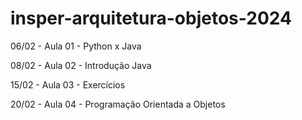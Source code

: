 # insper-arquitetura-objetos-2024

06/02 - Aula 01 - Python x Java

08/02 - Aula 02 - Introdução Java

15/02 - Aula 03 - Exercícios

20/02 - Aula 04 - Programação Orientada a Objetos